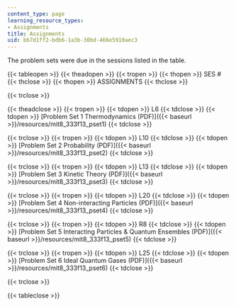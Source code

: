 ```yaml
---
content_type: page
learning_resource_types:
- Assignments
title: Assignments
uid: bb7d1ff2-bdb6-1a3b-30bd-466e5910aec3
---
```


The problem sets were due in the sessions listed in the table.

{{< tableopen >}}
{{< theadopen >}}
{{< tropen >}}
{{< thopen >}}
SES #
{{< thclose >}}
{{< thopen >}}
ASSIGNMENTS
{{< thclose >}}

{{< trclose >}}

{{< theadclose >}}
{{< tropen >}}
{{< tdopen >}}
L6
{{< tdclose >}}
{{< tdopen >}}
[Problem Set 1 Thermodynamics (PDF)]({{< baseurl >}}/resources/mit8_333f13_pset1)
{{< tdclose >}}

{{< trclose >}}
{{< tropen >}}
{{< tdopen >}}
L10
{{< tdclose >}}
{{< tdopen >}}
[Problem Set 2 Probability (PDF)]({{< baseurl >}}/resources/mit8_333f13_pset2)
{{< tdclose >}}

{{< trclose >}}
{{< tropen >}}
{{< tdopen >}}
L13
{{< tdclose >}}
{{< tdopen >}}
[Problem Set 3 Kinetic Theory (PDF)]({{< baseurl >}}/resources/mit8_333f13_pset3)
{{< tdclose >}}

{{< trclose >}}
{{< tropen >}}
{{< tdopen >}}
L20
{{< tdclose >}}
{{< tdopen >}}
[Problem Set 4 Non-interacting Particles (PDF)]({{< baseurl >}}/resources/mit8_333f13_pset4)
{{< tdclose >}}

{{< trclose >}}
{{< tropen >}}
{{< tdopen >}}
R8
{{< tdclose >}}
{{< tdopen >}}
[Problem Set 5 Interacting Particles & Quantum Ensembles (PDF)]({{< baseurl >}}/resources/mit8_333f13_pset5)
{{< tdclose >}}

{{< trclose >}}
{{< tropen >}}
{{< tdopen >}}
L25
{{< tdclose >}}
{{< tdopen >}}
[Problem Set 6 Ideal Quantum Gases (PDF)]({{< baseurl >}}/resources/mit8_333f13_pset6)
{{< tdclose >}}

{{< trclose >}}

{{< tableclose >}}